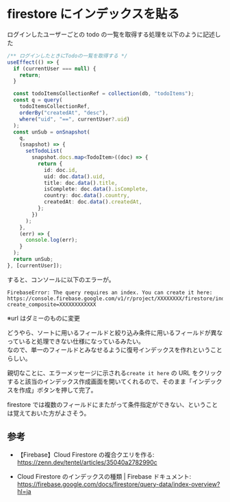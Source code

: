 # firestore にインデックスを貼る

ログインしたユーザーごとの todo の一覧を取得する処理を以下のように記述した

```ts
/** ログインしたときにTodoの一覧を取得する */
useEffect(() => {
  if (currentUser === null) {
    return;
  }

  const todoItemsCollectionRef = collection(db, "todoItems");
  const q = query(
    todoItemsCollectionRef,
    orderBy("createdAt", "desc"),
    where("uid", "==", currentUser?.uid)
  );
  const unSub = onSnapshot(
    q,
    (snapshot) => {
      setTodoList(
        snapshot.docs.map<TodoItem>((doc) => {
          return {
            id: doc.id,
            uid: doc.data().uid,
            title: doc.data().title,
            isComplete: doc.data().isComplete,
            country: doc.data().country,
            createdAt: doc.data().createdAt,
          };
        })
      );
    },
    (err) => {
      console.log(err);
    }
  );
  return unSub;
}, [currentUser]);
```

すると、コンソールに以下のエラーが。

```plain
FirebaseError: The query requires an index. You can create it here: https://console.firebase.google.com/v1/r/project/XXXXXXXX/firestore/indexes?create_composite=XXXXXXXXXXXX
```

※url はダミーのものに変更

どうやら、ソートに用いるフィールドと絞り込み条件に用いるフィールドが異なっていると処理できない仕様になっているみたい。  
なので、単一のフィールドとみなせるように復号インデックスを作れということらしい。

親切なことに、エラーメッセージに示される`create it here` の URL をクリックすると該当のインデックス作成画面を開いてくれるので、そのまま「インデックスを作成」ボタンを押して完了。

firestore では複数のフィールドにまたがって条件指定ができない、ということは覚えておいた方がよさそう。

## 参考

- 【Firebase】Cloud Firestore の複合クエリを作る:  
  https://zenn.dev/tentel/articles/35040a2782990c

- Cloud Firestore のインデックスの種類 | Firebase ドキュメント:  
  https://firebase.google.com/docs/firestore/query-data/index-overview?hl=ja
